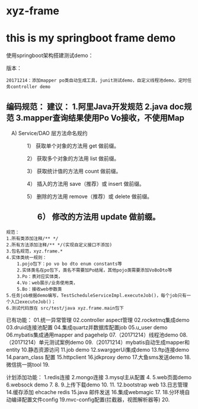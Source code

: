 # xyz-frame
# this is my springboot frame demo

使用springboot架构搭建测试demo：

版本：

	20171214：添加mapper po类自动生成工具，junit测试demo，自定义线程池demo，定时任务controller demo
	
编码规范：
	建议：
	1.阿里Java开发规范
	2.java doc规范
	3.mapper查询结果使用Po Vo接收，不使用Map
-----------------
　A) Service/DAO 层方法命名规约

　　　　1） 获取单个对象的方法用 get 做前缀。

　　　　2） 获取多个对象的方法用 list 做前缀。

　　　　3） 获取统计值的方法用 count 做前缀。

　　　　4） 插入的方法用 save（推荐）或 insert 做前缀。

　　　　5） 删除的方法用 remove（推荐）或 delete 做前缀。

　　　　6） 修改的方法用 update 做前缀。
-----------------
	
	规范：
	1.所有类添加注释/** */
	2.所有方法添加注释/** */(实现自定义接口不添加)
	3.包名规范，xyz.frame.*
	4.实体类统一规则：
		1.pojo包下：po vo bo dto enum constants等
		2.实体类名在po包下，类名不需要加Po结尾，其他pojo类需要添加VoBoDto等
		3.Po：表对应实体类，
		4.Vo：web展示/业务使用类，
		5.Bo：接收web参数类
	5.任务job根据demo编写，TestScheduleServiceImpl.executeJob()，每个job只有一个入口executeJob()；
	6.测试代码放在 src/test/java xyz.frame.main包下

已有功能：
01.统一异常管理
02.controller aspect管理
02.rocketmq集成demo
03.druid连接池配置
04.集成quartz并数据库配置job
05.u_user demo
06.mybatis集成通用mapper and pagehelp
07.（20171214）线程池demo
08.（20171214）单元测试案例demo
09.（20171214）mybatis自动生成mapper和entity
10.静态资源访问
11.job demo
12.swarggerUi集成demo
13.ftp连接demo
14.param_class 配置
15.httpclient
16.jdkproxy demo
17.大鱼sms发送demo
18.微信挑一挑tool
19.

计划添加功能：
1.redis连接
2.mongo连接
3.mysql主从配置
4.
5.web页面demo
6.websock demo
7.
8.
9.上传下载demo
10.
11.
12.bootstrap web
13.日志管理
14.缓存添加 ehcache redis
15.java 邮件发送
16.集成webmagic
17.
18.分环境自动编译配置文件config
19.mvc-config配置(拦截器，视图解析器等)
20.